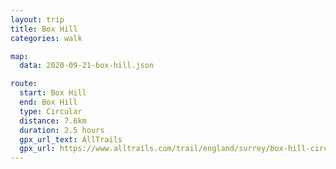 ```yaml
---
layout: trip
title: Box Hill
categories: walk

map:
  data: 2020-09-21-box-hill.json

route:
  start: Box Hill
  end: Box Hill
  type: Circular
  distance: 7.6km
  duration: 2.5 hours
  gpx_url_text: AllTrails
  gpx_url: https://www.alltrails.com/trail/england/surrey/box-hill-circular--2?u=m&sh=xr4vxe
---
```

